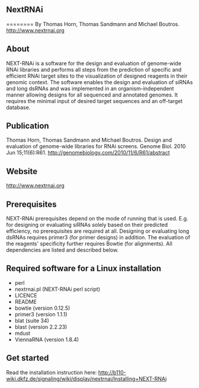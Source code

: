 ## NextRNAi
========
By Thomas Horn, Thomas Sandmann and Michael Boutros. 
http://www.nextrnai.org

## About

NEXT-RNAi is a software for the design and evaluation of genome-wide RNAi libraries and performs all steps from the prediction of specific and efficient RNAi target sites to the visualization of designed reagents in their genomic context. The software enables the design and evaluation of siRNAs and long dsRNAs and was implemented in an organism-independent manner allowing designs for all sequenced and annotated genomes. It requires the minimal input of desired target sequences and an off-target database.

## Publication 
Thomas Horn, Thomas Sandmann and Michael Boutros. Design and evaluation of genome-wide libraries for RNAi screens. Genome Biol. 2010 Jun 15;11(6):R61. http://genomebiology.com/2010/11/6/R61/abstract

## Website
http://www.nextrnai.org

## Prerequisites
NEXT-RNAi prerequisites depend on the mode of running that is used. E.g. for designing or evaluating siRNAs solely based on their predicted efficiency, no prerequisites are required at all. Designing or evaluating long dsRNAs requires primer3 (for primer designs) in addition. The evaluation of the reagents' specificity further requires Bowtie (for alignments). All dependencies are listed and described below.

## Required software for a Linux installation
* perl
* nextrnai.pl (NEXT-RNAi perl script)
* LICENCE
* README
* bowtie (version 0.12.5)
* primer3 (version 1.1.1)
* blat (suite 34)
* blast (version 2.2.23)
* mdust
* ViennaRNA (version 1.8.4) 

## Get started
Read the installation instruction here: http://b110-wiki.dkfz.de/signaling/wiki/display/nextrnai/Installing+NEXT-RNAi
